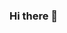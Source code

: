 ### Hi there 👋

<!--
**TheEth0/TheEth0** is a ✨ _special_ ✨ repository because its `README.md` (this file) appears on your GitHub profile.

Here are some ideas to get you started:

- 🔭 I’m currently working on a Minecraft 1.12.2 Hacked Client
- 🌱 I’m currently learning Java
- 🤔 I’m looking for help with learing Java
- 💬 Ask me about NOTHING
- 📫 How to reach me: NO WHERE
- ⚡ Fun fact: I dont like fun
-->
